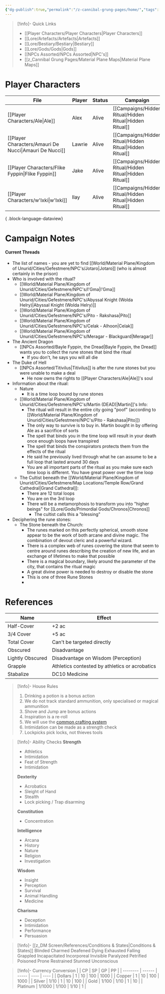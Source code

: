 ```yaml
---
{"dg-publish":true,"permalink":"/z-cannibal-grung-pages/home/","tags":["gardenEntry"]}
---
```


>[!info]- Quick Links
>- [[Player Characters/Player Characters\|Player Characters]]
>- [[Lore/Artefacts/Artefacts\|Artefacts]]
>- [[Lore/Bestiary/Bestiary\|Bestiary]]
>- [[Lore/Gods/Gods\|Gods]]
>- [[NPCs Assorted/NPCs Assorted\|NPC's]]
>- [[z_Cannibal Grung Pages/Material Plane Maps\|Material Plane Maps]]

# Player Characters
| File                                                      | Player | Status | Campaign                                                    | Level | AC | PP | Special Features                                                   | Race                                | Class   | Age             | Gender |
| --------------------------------------------------------- | ------ | ------ | ----------------------------------------------------------- | ----- | -- | -- | ------------------------------------------------------------------ | ----------------------------------- | ------- | --------------- | ------ |
| [[Player Characters/Ale\|Ale]]                         | Alex   | Alive  | [[Campaigns/Hidden Ritual/Hidden Ritual\|Hidden Ritual]] | 5     | 19 | 13 | An ex-battle cleric                                                | [[Lore/Bestiary/Human\|Human]]   | Cleric  | 45 (as of 1491) | Male   |
| [[Player Characters/Amauri De Nucci\|Amauri De Nucci]] | Lawrie | Alive  | [[Campaigns/Hidden Ritual/Hidden Ritual\|Hidden Ritual]] | 5     | 15 | 13 | A noble in Gefestmere                                              | [[Lore/Bestiary/Human\|Human]]   | Wizard  | \-              | Male   |
| [[Player Characters/Flike Fyppin\|Flike Fyppin]]       | Jake   | Alive  | [[Campaigns/Hidden Ritual/Hidden Ritual\|Hidden Ritual]] | 5     | 13 | 13 | [[z_DM Screen/References/Magic Wheel Spins\|Magic Wheel Spins]] | [[Lore/Bestiary/Mapach\|Mapach]] | Warlock | 10 (as of 1491) | Male   |
| [[Player Characters/w'Ixki\|w'Ixki]]                   | Ilay   | Alive  | [[Campaigns/Hidden Ritual/Hidden Ritual\|Hidden Ritual]] | 5     | 16 | 14 | Poisonous Skin                                                     | [[Lore/Bestiary/Grung\|Grung]]   | Ranger  | 9 (as of 1491)  | Male   |

{ .block-language-dataview}
# Campaign Notes

<div class="transclusion internal-embed is-loaded"><div class="markdown-embed">



#### Current Threads
- The list of names - you are yet to find [[World/Material Plane/Kingdom of Unurid/Cities/Gefestmere/NPC's/Jotaro\|Jotaro]] (who is almost certainly in the prison)
- Who is involved with the ritual?
	- [[World/Material Plane/Kingdom of Unurid/Cities/Gefestmere/NPC's/l'Gma\|l'Gma]]
	- [[World/Material Plane/Kingdom of Unurid/Cities/Gefestmere/NPC's/Abyssal Knight (Wolda Helry)\|Abyssal Knight (Wolda Helry)]]
	- [[World/Material Plane/Kingdom of Unurid/Cities/Gefestmere/NPC's/Pito - Rakshasa\|Pito]]
	- [[World/Material Plane/Kingdom of Unurid/Cities/Gefestmere/NPC's/Celak - Alhoon\|Celak]]
	- [[World/Material Plane/Kingdom of Unurid/Cities/Gefestmere/NPC's/Meragar - Blackguard\|Meragar]]
- The Ancient Dragon
	- [[NPCs Assorted/Bayle Fyppin, the Dread\|Bayle Fyppin, the Dread]] wants you to collect the rune stones that bind the ritual
		- If you don't, he says you will all die
- The Duke of Hell
	- [[NPCs Assorted/Titivilus\|Titivilus]] is after the rune stones but you were unable to make a deal
		- He now owns the rights to [[Player Characters/Ale\|Ale]]'s soul
- Information about the ritual:
	- Nature
		- It is a time loop bound by rune stones 
	- [[World/Material Plane/Kingdom of Unurid/Cities/Gefestmere/NPC's/Martin (DEAD)\|Martin]]'s Info:
		- The ritual will result in the entire city going "poof" (according to [[World/Material Plane/Kingdom of Unurid/Cities/Gefestmere/NPC's/Pito - Rakshasa\|Pito]])
		- The only way to survive is to buy in. Martin bought in by offering Ale as a sacrifice of sorts
		- The spell that binds you in the time loop will result in your death once enough loops have transpired
		- The spell that binds the conspirators protects them from the effects of the ritual
		- He said he previously lived through what he can assume to be a full loop that lasted around 30 days
		- You are all important parts of the ritual as you make sure each time loop is different. You have great power over the time loop
	- The Cultist beneath the [[World/Material Plane/Kingdom of Unurid/Cities/Gefestmere/Map Locations/Temple Row/Grand Cathedral\|Grand Cathedral]]:
		- There are 12 total loops
		- You are on the 3rd loop
		- There will be a metamorphosis to transform you into "higher beings" for [[Lore/Gods/Primordial Gods/Chronos\|Chronos]]
			- The cultist calls this a "blessing"
- Deciphering the rune stones:
	- The Stone beneath the Church:
		- The runes marked on this perfectly spherical, smooth stone appear to be the work of both arcane and divine magic. The combination of devout cleric and a powerful wizard. 
		- There is a complex web of runes covering the stone that seem to centre around runes describing the creation of new life, and an exchange of lifetimes to make that possible
		- There is a magical boundary, likely around the parameter of the city, that contains the ritual magic
		- A great divine power is needed to destroy or disable the stone
		- This is one of three Rune Stones
		- 


</div></div>


# References
| Name             | Effect                                         |
| ---------------- | ---------------------------------------------- |
| Half-Cover       | +2 ac                                          |
| 3/4 Cover        | +5 ac                                          |
| Total Cover      | Can't be targeted directly                     |
| Obscured         | Disadvantage                                   |
| Lightly Obscured | Disadvantage on Wisdom (Perception)            |
| Grapple          | Athletics contested by athletics or acrobatics |
| Stabalize        | DC10 Medicine                                  |
> [!info]- House Rules
>1. Drinking a potion is a bonus action
>2. We do not track standard ammunition, only specialised or magical ammunition
>3. Shove and Jump are bonus actions
>4. Inspiration is a re-roll
>5. We will use the [common crafting system](https://docs.google.com/spreadsheets/d/1Zs6lSo6IIQzcdFKDCNL62tQHRvSHVWH54s94MIQROLg/edit?gid=0#gid=0)
>6. Intimidation can be made as a strength check
>7. Lockpicks pick locks, not thieves tools  

> [!info]- Ability Checks
> **Strength**
> - Athletics
> - Intimidation
> - Feat of Strength
> - Intimidation
> 
> **Dexterity**
> - Acrobatics
> - Sleight of Hand
> - Stealth
> - Lock picking / Trap disarming
> 
> **Constitution**
> - Concentration
> 
> **Intelligence**
> - Arcana 
> - History
> - Nature
> - Religion
> - Investigation
> 
> **Wisdom**
> - Insight
> - Perception
> - Survival
> - Animal Handling
> - Medicine
> 
> **Charisma**
> - Deception
> - Intimidation
> - Performance
> - Persuasion

> [!info]- [[z_DM Screen/References/Conditions & States\|Conditions & States]]
> Blinded
> Charmed
> Deafened
> Dying
> Exhausted
> Falling
> Grappled
> Incapacitated
> Incorporeal
> Invisible
> Paralyzed
> Petrified
> Poisoned
> Prone
> Restrained
> Stunned
> Unconscious

> [!info]- Currency Conversion
> |          | CP     | SP    | GP   | PP   |
| -------- | ------ | ----- | ---- | ---- |
| Dollars  | 1      | 10    | 100  | 1000 |
| Copper   | 1      | 10    | 100  | 1000 |
| Silver   | 1/10   | 1     | 10   | 100  |
| Gold     | 1/100  | 1/10  | 1    | 10   |
| Platinum | 1/1000 | 1/100 | 1/10 | 1    |

